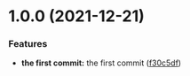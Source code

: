 # 1.0.0 (2021-12-21)


### Features

* **the first commit:** the first commit ([f30c5df](https://github.com/hejianxian/test-conventional-commit/commit/f30c5dfb23a8dac3b4bcec8ffe10d40a285a593f))



